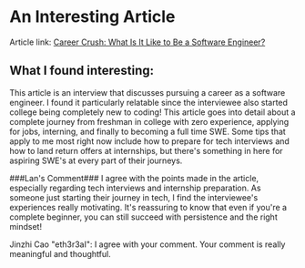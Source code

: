 # An Interesting Article
Article link: [Career Crush: What Is It Like to Be a Software Engineer?](https://hbr.org/2021/07/career-crush-what-is-it-like-to-be-a-software-engineer)

## What I found interesting:
This article is an interview that discusses pursuing a career as a software engineer.
I found it particularly relatable since the interviewee also started college being completely new to coding!
This article goes into detail about a complete journey from freshman in college with zero experience, applying for jobs, interning, and finally to becoming a full time SWE. Some tips that apply to me most right now include how to prepare for tech interviews and how to land return offers at internships, but there's something in here for aspiring SWE's at every part of their journeys.


###Lan's Comment###
I agree with the points made in the article, especially regarding tech interviews and internship preparation. As someone just starting their journey in tech, I find the interviewee's experiences really motivating. It's reassuring to know that even if you're a complete beginner, you can still succeed with persistence and the right mindset!

Jinzhi Cao "eth3r3aI": I agree with your comment. Your comment is really meaningful and thoughtful.

